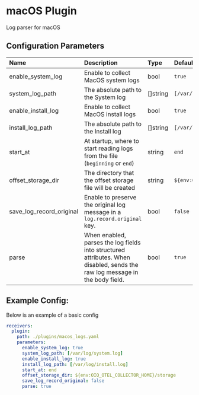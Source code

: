 # macOS Plugin

Log parser for macOS

## Configuration Parameters

| Name | Description | Type | Default | Required | Values |
|:-- |:-- |:-- |:-- |:-- |:-- |
| enable_system_log | Enable to collect MacOS system logs | bool | `true` | false |  |
| system_log_path | The absolute path to the System log | []string | `[/var/log/system.log]` | false |  |
| enable_install_log | Enable to collect MacOS install logs | bool | `true` | false |  |
| install_log_path | The absolute path to the Install log | []string | `[/var/log/install.log]` | false |  |
| start_at | At startup, where to start reading logs from the file (`beginning` or `end`) | string | `end` | false | `beginning`, `end` |
| offset_storage_dir | The directory that the offset storage file will be created | string | `${env:OIQ_OTEL_COLLECTOR_HOME}/storage` | false |  |
| save_log_record_original | Enable to preserve the original log message in a `log.record.original` key. | bool | `false` | false |  |
| parse | When enabled, parses the log fields into structured attributes. When disabled, sends the raw log message in the body field. | bool | `true` | false |  |

## Example Config:

Below is an example of a basic config

```yaml
receivers:
  plugin:
    path: ./plugins/macos_logs.yaml
    parameters:
      enable_system_log: true
      system_log_path: [/var/log/system.log]
      enable_install_log: true
      install_log_path: [/var/log/install.log]
      start_at: end
      offset_storage_dir: ${env:OIQ_OTEL_COLLECTOR_HOME}/storage
      save_log_record_original: false
      parse: true
```
